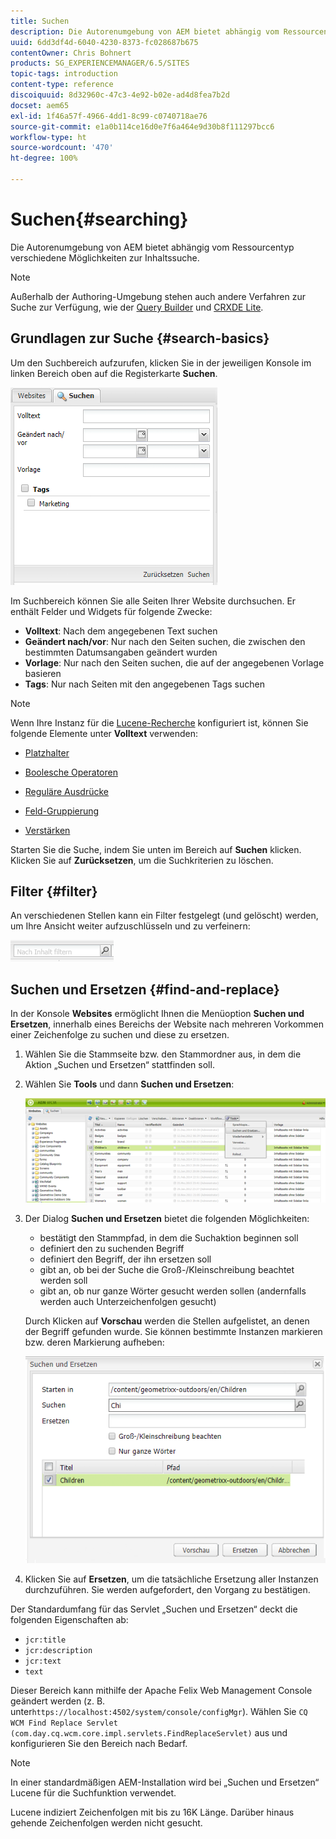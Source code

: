 ```yaml
---
title: Suchen
description: Die Autorenumgebung von AEM bietet abhängig vom Ressourcentyp verschiedene Möglichkeiten zur Inhaltssuche.
uuid: 6dd3df4d-6040-4230-8373-fc028687b675
contentOwner: Chris Bohnert
products: SG_EXPERIENCEMANAGER/6.5/SITES
topic-tags: introduction
content-type: reference
discoiquuid: 8d32960c-47c3-4e92-b02e-ad4d8fea7b2d
docset: aem65
exl-id: 1f46a57f-4966-4dd1-8c99-c0740718ae76
source-git-commit: e1a0b114ce16d0e7f6a464e9d30b8f111297bcc6
workflow-type: ht
source-wordcount: '470'
ht-degree: 100%

---
```


# Suchen{#searching}

Die Autorenumgebung von AEM bietet abhängig vom Ressourcentyp verschiedene Möglichkeiten zur Inhaltssuche.

>[!NOTE]
>
>Außerhalb der Authoring-Umgebung stehen auch andere Verfahren zur Suche zur Verfügung, wie der [Query Builder](/help/sites-developing/querybuilder-api.md) und [CRXDE Lite](/help/sites-developing/developing-with-crxde-lite.md).

## Grundlagen zur Suche {#search-basics}

Um den Suchbereich aufzurufen, klicken Sie in der jeweiligen Konsole im linken Bereich oben auf die Registerkarte **Suchen**.

![chlimage_1-101](assets/chlimage_1-101.png)

Im Suchbereich können Sie alle Seiten Ihrer Website durchsuchen. Er enthält Felder und Widgets für folgende Zwecke:

* **Volltext**: Nach dem angegebenen Text suchen
* **Geändert nach/vor**: Nur nach den Seiten suchen, die zwischen den bestimmten Datumsangaben geändert wurden
* **Vorlage**: Nur nach den Seiten suchen, die auf der angegebenen Vorlage basieren
* **Tags**: Nur nach Seiten mit den angegebenen Tags suchen

>[!NOTE]
>
>Wenn Ihre Instanz für die [Lucene-Recherche](/help/sites-deploying/queries-and-indexing.md) konfiguriert ist, können Sie folgende Elemente unter **Volltext** verwenden:
>
>* [Platzhalter](https://lucene.apache.org/core/5_3_1/queryparser/org/apache/lucene/queryparser/classic/package-summary.html#Wildcard_Searches) 
>* [Boolesche Operatoren](https://lucene.apache.org/core/5_3_1/queryparser/org/apache/lucene/queryparser/classic/package-summary.html#Boolean_operators)
>
>* [Reguläre Ausdrücke](https://lucene.apache.org/core/5_3_1/queryparser/org/apache/lucene/queryparser/classic/package-summary.html#Regexp_Searches)
>* [Feld-Gruppierung](https://lucene.apache.org/core/5_3_1/queryparser/org/apache/lucene/queryparser/classic/package-summary.html#Field_Grouping) 
>* [Verstärken](https://lucene.apache.org/core/5_3_1/queryparser/org/apache/lucene/queryparser/classic/package-summary.html#Boosting_a_Term)
>


Starten Sie die Suche, indem Sie unten im Bereich auf **Suchen** klicken. Klicken Sie auf **Zurücksetzen**, um die Suchkriterien zu löschen.

## Filter {#filter}

An verschiedenen Stellen kann ein Filter festgelegt (und gelöscht) werden, um Ihre Ansicht weiter aufzuschlüsseln und zu verfeinern:

![chlimage_1-102](assets/chlimage_1-102.png)

## Suchen und Ersetzen {#find-and-replace}

In der Konsole **Websites** ermöglicht Ihnen die Menüoption **Suchen und Ersetzen**, innerhalb eines Bereichs der Website nach mehreren Vorkommen einer Zeichenfolge zu suchen und diese zu ersetzen.

1. Wählen Sie die Stammseite bzw. den Stammordner aus, in dem die Aktion „Suchen und Ersetzen“ stattfinden soll.
1. Wählen Sie **Tools** und dann **Suchen und Ersetzen**:

   ![screen_shot_2012-02-15at120346pm](assets/screen_shot_2012-02-15at120346pm.png)

1. Der Dialog **Suchen und Ersetzen** bietet die folgenden Möglichkeiten:

   * bestätigt den Stammpfad, in dem die Suchaktion beginnen soll
   * definiert den zu suchenden Begriff
   * definiert den Begriff, der ihn ersetzen soll
   * gibt an, ob bei der Suche die Groß-/Kleinschreibung beachtet werden soll
   * gibt an, ob nur ganze Wörter gesucht werden sollen (andernfalls werden auch Unterzeichenfolgen gesucht)

   Durch Klicken auf **Vorschau** werden die Stellen aufgelistet, an denen der Begriff gefunden wurde. Sie können bestimmte Instanzen markieren bzw. deren Markierung aufheben:

   ![screen_shot_2012-02-15at120719pm](assets/screen_shot_2012-02-15at120719pm.png)

1. Klicken Sie auf **Ersetzen**, um die tatsächliche Ersetzung aller Instanzen durchzuführen. Sie werden aufgefordert, den Vorgang zu bestätigen.

Der Standardumfang für das Servlet „Suchen und Ersetzen“ deckt die folgenden Eigenschaften ab:

* `jcr:title`
* `jcr:description`
* `jcr:text`
* `text`

Dieser Bereich kann mithilfe der Apache Felix Web Management Console geändert werden (z. B. unter`https://localhost:4502/system/console/configMgr`). Wählen Sie `CQ WCM Find Replace Servlet (com.day.cq.wcm.core.impl.servlets.FindReplaceServlet)` aus und konfigurieren Sie den Bereich nach Bedarf.

>[!NOTE]
>
>In einer standardmäßigen AEM-Installation wird bei „Suchen und Ersetzen“ Lucene für die Suchfunktion verwendet.
>
>Lucene indiziert Zeichenfolgen mit bis zu 16K Länge. Darüber hinaus gehende Zeichenfolgen werden nicht gesucht.
